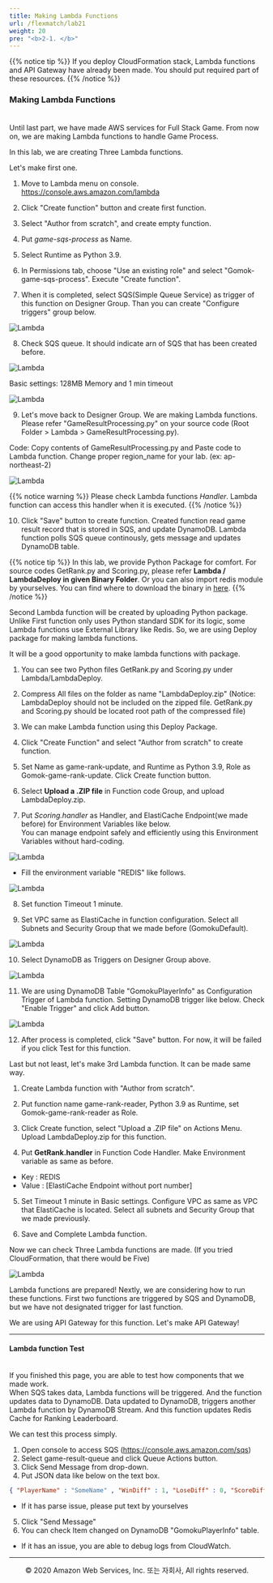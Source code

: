 ```yaml
---
title: Making Lambda Functions
url: /flexmatch/lab21
weight: 20
pre: "<b>2-1. </b>"
---
```


{{% notice tip %}}
If you deploy CloudFormation stack, Lambda functions and API Gateway have already been made. You should put required part of these resources.
{{% /notice %}}

### Making Lambda Functions <br/><br/>

Until last part, we have made AWS services for Full Stack Game. From now on, we are making Lambda functions to handle Game Process.

In this lab, we are creating Three Lambda functions.

Let's make first one.

1. Move to Lambda menu on console. https://console.aws.amazon.com/lambda

2. Click "Create function" button and create first function.

3. Select "Author from scratch", and create empty function.

4. Put *game-sqs-process* as Name.

5. Select Runtime as Python 3.9.

6. In Permissions tab, choose "Use an existing role" and select "Gomok-game-sqs-process". Execute "Create function".

7. When it is completed, select SQS(Simple Queue Service) as trigger of this function on Designer Group. Than you can create "Configure triggers" group below.

![Lambda](../../images/flexmatch/lab21/Lambda-1[en].png)

8. Check SQS queue. It should indicate arn of SQS that has been created before.

![Lambda](../../images/flexmatch/lab21/Lambda-11[en].png)

Basic settings: 128MB Memory and 1 min timeout

![Lambda](../../images/flexmatch/lab21/Lambda-2[en].png)

9. Let's move back to Designer Group. We are making Lambda functions. Please refer "GameResultProcessing.py" on your source code (Root Folder > Lambda > GameResultProcessing.py).

Code: Copy contents of GameResultProcessing.py and Paste code to Lambda function. Change proper region_name for your lab. (ex: ap-northeast-2)

![Lambda](../../images/flexmatch/lab21/Lambda-3[en].png)

{{% notice warning %}}
Please check Lambda functions *Handler*. Lambda function can access this handler when it is executed.
{{% /notice %}}

10. Click "Save" button to create function. Created function read game result record that is stored in SQS, and update DynamoDB. Lambda function polls SQS queue continously, gets message and updates DynamoDB table.

{{% notice tip %}}
In this lab, we provide Python Package for comfort. For source codes GetRank.py and Scoring.py, please refer **Lambda / LambdaDeploy in given Binary Folder**. Or you can also import redis module by yourselves. You can find where to download the binary in [here](../../intro/lab02).
{{% /notice %}}

Second Lambda function will be created by uploading Python package.
Unlike First function only uses Python standard SDK for its logic, some Lambda functions use External Library like Redis.
So, we are using Deploy package for making lambda functions.

It will be a good opportunity to make lambda functions with package.


1. You can see two Python files GetRank.py and Scoring.py under Lambda/LambdaDeploy.

2. Compress All files on the folder as name "LambdaDeploy.zip" (Notice: LambdaDeploy should not be included on the zipped file. GetRank.py and Scoring.py should be located root path of the compressed file)

3. We can make Lambda function using this Deploy Package.

4. Click "Create Function" and select "Author from scratch" to create function.

5. Set Name as game-rank-update, and Runtime as Python 3.9, Role as Gomok-game-rank-update. Click Create function button.

6. Select **Upload a .ZIP file** in Function code Group, and upload LambdaDeploy.zip.

7. Put *Scoring.handler* as Handler, and ElastiCache Endpoint(we made before) for Environment Variables like below.    
You can manage endpoint safely and efficiently using this Environment Variables without hard-coding.

![Lambda](../../images/flexmatch/lab21/Lambda-41[en].png)

* Fill the environment variable "REDIS" like follows.

![Lambda](../../images/flexmatch/lab21/Lambda-42[en].png)


8. Set function Timeout 1 minute.

9. Set VPC same as ElastiCache in function configuration. Select all Subnets and Security Group that we made before (GomokuDefault).

![Lambda](../../images/flexmatch/lab21/Lambda-5[en].png)

10. Select DynamoDB as Triggers on Designer Group above.

![Lambda](../../images/flexmatch/lab21/Lambda-6[en].png)

11. We are using DynamoDB Table "GomokuPlayerInfo" as Configuration Trigger of Lambda function. Setting DynamoDB trigger like below. Check "Enable Trigger" and click Add button.

![Lambda](../../images/flexmatch/lab21/Lambda-7[en].png)

12. After process is completed, click "Save" button. For now, it will be failed if you click Test for this function.

Last but not least, let's make 3rd Lambda function. It can be made same way.

1. Create Lambda function with "Author from scratch".

2. Put function name game-rank-reader, Python 3.9 as Runtime, set Gomok-game-rank-reader as Role.

3. Click Create function, select "Upload a .ZIP file" on Actions Menu. Upload LambdaDeploy.zip for this function.

4. Put **GetRank.handler** in Function Code Handler. Make Environment variable as same as before.
* Key : REDIS
* Value : [ElastiCache Endpoint without port number]

5. Set Timeout 1 minute in Basic settings. Configure VPC as same as VPC that ElastiCache is located. Select all subnets and Security Group that we made previously.

6. Save and Complete Lambda function.

Now we can check Three Lambda functions are made. (If you tried CloudFormation, that there would be Five)

![Lambda](../../images/flexmatch/lab21/Lambda-8.png)

Lambda functions are prepared! Nextly, we are considering how to run these functions.
First two functions are triggered by SQS and DynamoDB, but we have not designated trigger for last function.

We are using API Gateway for this function. Let's make API Gateway!

---

#### Lambda function Test <br/><br/>


If you finished this page, you are able to test how components that we made work.    
When SQS takes data, Lambda functions will be triggered. And the function updates data to DynamoDB.
Data updated to DynamoDB, triggers another Lambda function by DynamoDB Stream. And this function updates Redis Cache for Ranking Leaderboard.

We can test this process simply.

1. Open console to access SQS (https://console.aws.amazon.com/sqs)
2. Select game-result-queue and click Queue Actions button.
3. Click Send Message from drop-down.
4. Put JSON data like below on the text box.
```json
{ "PlayerName" : "SomeName" , "WinDiff" : 1, "LoseDiff" : 0, "ScoreDiff" : 100 }
```
* If it has parse issue, please put text by yourselves

5. Click "Send Message"
6. You can check Item changed on DynamoDB "GomokuPlayerInfo" table.

* If it has an issue, you are able to debug logs from CloudWatch.

---
<p align="center">
© 2020 Amazon Web Services, Inc. 또는 자회사, All rights reserved.
</p>
